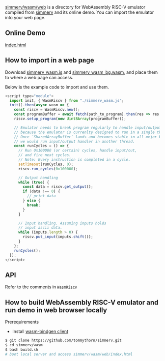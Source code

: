 [simmerv/wasm/web](https://github.com/tommythorn/simmerv/tree/master/wasm/web) is a directory for WebAssembly RISC-V emulator compiled from [simmerv](https://github.com/tommythorn/simmerv) and its online demo. You can import the emulator into your web page.

## Online Demo

[index.html](https://tommythorn.github.io/simmerv/wasm/web/index.html)

## How to import in a web page

Download [simmerv_wasm.js](https://github.com/tommythorn/simmerv/blob/master/wasm/web/simmerv_wasm.js) and [simmerv_wasm_bg.wasm](https://github.com/tommythorn/simmerv/blob/master/wasm/web/simmerv_wasm_bg.wasm), and place them to where a web page can access.

Below is the example code to import and use them.

```javascript
<script type="module">
  import init, { WasmRiscv } from "./simmerv_wasm.js";
  init().then(async wasm => {
    const riscv = WasmRiscv.new();
    const programBuffer = await fetch(path_to_program).then(res => res.arrayBuffer());
    riscv.setup_program(new Uint8Array(programBuffer));

    // Emulator needs to break program regularly to handle input/output
    // because the emulator is currenlty designed to run in a single thread.
    // Once `SharedArrayBuffer` lands and becomes stable in all mejor browsers
    // we would run input/output handler in another thread.
    const runCycles = () => {
      // Run 0x100000 (or certain) cycles, handle input/out,
      // and fire next cycles.
      // Note: Every instruction is completed in a cycle.
      setTimeout(runCycles, 0);
      riscv.run_cycles(0x100000);

      // Output handling
      while (true) {
        const data = riscv.get_output();
        if (data !== 0) {
          // print data
        } else {
          break;
        }
      }

      // Input handling. Assuming inputs holds
      // input ascii data.
      while (inputs.length > 0) {
        riscv.put_input(inputs.shift());
      }
    };
    runCycles();
  });
</script>
```

## API

Refer to the comments in [`WasmRiscv`](https://github.com/tommythorn/simmerv/blob/master/wasm/src/lib.rs)

## How to build WebAssembly RISC-V emulator and run demo in web browser locally

Prerequirements
- Install [wasm-bindgen client](https://rustwasm.github.io/docs/wasm-bindgen/)

```sh
$ git clone https://github.com/tommythorn/simmerv.git
$ cd simmerv/wasm
$ bash build.sh
# boot local server and access simmerv/wasm/web/index.html
```
